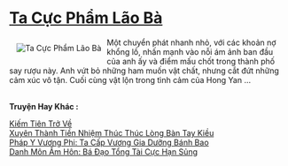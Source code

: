 <a href="https://truyentiki.com/ta-cuc-pham-lao-ba.33741/" title="Ta Cực Phẩm Lão Bà"><h1>Ta Cực Phẩm Lão Bà</h1></a><div style="display:table"><img align="right" style="float: left; padding: 10px;" src="https://truyentiki.com/a/img/str/src/33741.jpg" alt="Ta Cực Phẩm Lão Bà">Một chuyển phát nhanh nhỏ, với các khoản nợ khổng lồ, nhấn mạnh vào nỗi ám ảnh ban đầu của anh ấy và điểm mấu chốt trong thành phố say rượu này. Anh vứt bỏ những ham muốn vật chất, nhưng cắt đứt những cảm xúc vô tận. Cuối cùng vật lộn trong tình cảm của Hong Yan ...</div><p><br><b>Truyện Hay Khác :</b></p><a href="https://truyentiki.com/kiem-tien-tro-ve.33740/" alt="Kiếm Tiên Trở Về">Kiếm Tiên Trở Về</a><br/><a href="https://truyentiki.wordpress.com/2020/06/08/xuyen-thanh-tien-nhiem-thuc-thuc-long-ban-tay-kieu/" alt="Xuyên Thành Tiền Nhiệm Thúc Thúc Lòng Bàn Tay Kiều">Xuyên Thành Tiền Nhiệm Thúc Thúc Lòng Bàn Tay Kiều</a><br/><a href="https://github.com/nownovels/top500/tree/master/truyenhay/33630/" alt="Pháp Y Vương Phi: Ta Cấp Vương Gia Dưỡng Bánh Bao">Pháp Y Vương Phi: Ta Cấp Vương Gia Dưỡng Bánh Bao</a><br/><a href="https://truyentiki.wordpress.com/2020/06/08/danh-mon-am-hon-ba-dao-tong-tai-cuc-han-sung/" alt="Danh Môn Ấm Hôn: Bá Đạo Tổng Tài Cực Hạn Sủng">Danh Môn Ấm Hôn: Bá Đạo Tổng Tài Cực Hạn Sủng</a><br/>